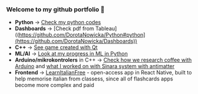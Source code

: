 ### Welcome to my github portfolio 👋


* **Python** -> [Check my python codes]([https://github.com/DorotaNowicka/Python#python](https://github.com/DorotaNowicka/BiofilmSimulation))
* **Dashboards** -> [Check pdf from Tableau]((https://github.com/DorotaNowicka/Python#python](https://github.com/DorotaNowicka/Dashboards))
* **C++** -> [See game created with Qt](https://github.com/DorotaNowicka/CPP/tree/main/River_ride#gra-river-ride-jako-projekt-zaliczeniowy)
* **ML/AI** -> [Look at my progress in ML in Python](https://github.com/DorotaNowicka/MachineLearning#machinelearning)
* **Arduino/mikrokontrolers** in C++ -> [Check how we research coffee with Arduino](https://github.com/DorotaNowicka/Coffee/blob/main/README.md#coffee) and [what I worked on with Sinara system with antimatter](https://iopscience.iop.org/article/10.1088/1742-6596/2374/1/012038)
* **Frontend** -> [LearnItalianFree](https://github.com/DorotaNowicka/LearnItalianFree/tree/main#learnitalianfree) - open-access app in React Native, built to help memorise italian from classess, since all of flashcards apps become more complex and paid



<!--
**DorotaNowicka/DorotaNowicka** is a ✨ _special_ ✨ repository because its `README.md` (this file) appears on your GitHub profile.

Here are some ideas to get you started:

- 🔭 I’m currently working on ...
- 🌱 I’m currently learning ...
- 👯 I’m looking to collaborate on ...
- 🤔 I’m looking for help with ...
- 💬 Ask me about ...
- 📫 How to reach me: ...
- 😄 Pronouns: ...
- ⚡ Fun fact: ...
-->
